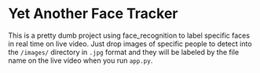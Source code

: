 # Yet Another Face Tracker

This is a pretty dumb project using face_recognition to label specific faces 
in real time on live video.  Just drop images of specific people to detect
into the `/images/` directory in `.jpg` format and they will be labeled by 
the file name on the live video when you run `app.py`.

